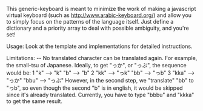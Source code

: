 This generic-keyboard is meant to minimize the work of making a javascript virtual keyboard (such as http://www.arabic-keyboard.org/) and allow you to simply focus on the patterns of the language itself.  Just define a dictionary and a priority array to deal with possible ambiguity, and you're set!

Usage: Look at the template and implementations for detailed instructions.


Limitations: 
-- No translated character can be translated again.  For example, the small-tsu of Japanese.  Ideally, to get "っか", or "っぶ", the sequence would be:
1  "k"   --> "k"			"b"   --> "b"
2  "kk"  --> "っk"			"bb"  --> "っb"
3  "kka" --> "っか"			"bbu" --> "っぶ"
However, in the second step, we "translate" "bb" to "っb", so even though the second "b" is in english, it would be skipped since it's already translated.  Currently, you have to type "bbbu" and "kkka" to get the same result.